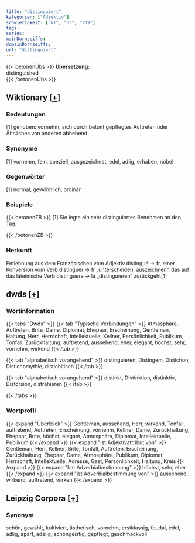 ```yaml
---
title: "distinguiert"
kategorien: ["Adjektiv"]
schwierigkeit: ["k1", "h3", "r19"]
tags:
series:
mainDornseiffs:
domainDornseiffs:
url: "distinguiert"
---
```


{{< betonenÜbs >}}
**Übersetzung:**  
distinguished  
{{< /betonenÜbs >}}

## Wiktionary [[+](https://de.wiktionary.org/wiki/distinguiert)]

### Bedeutungen
[1] gehoben: vornehm; sich durch betont gepflegtes Auftreten oder Ähnliches von anderen abhebend  

### Synonyme
[1] vornehm, fein, speziell, ausgezeichnet, edel, adlig, erhaben, nobel  

### Gegenwörter
[1] normal, gewöhnlich, ordinär  

### Beispiele
{{< betonenZB >}}
[1] Sie legte ein sehr distinguiertes Benehmen an den Tag.  

{{< /betonenZB >}}
### Herkunft
Entlehnung aus dem Französischen vom Adjektiv distingué → fr, einer Konversion vom Verb distinguer → fr „unterscheiden, auszeichnen“, das auf das lateinische Verb distinguere → la „distinguieren“ zurückgeht[1]  



## dwds [[+](https://www.dwds.de/wb/distinguiert)]

### Wortinformation
{{< tabs "Dwds" >}}
{{< tab "Typische Verbindungen" >}}
Atmosphäre, Auftreten, Brite, Dame, Diplomat, Ehepaar, Erscheinung, Gentleman, Haltung, Herr, Herrschaft, Intellektuelle, Kellner, Persönlichkeit, Publikum, Tonfall, Zurückhaltung, auftretend, aussehend, eher, elegant, höchst, sehr, vornehm, wirkend
{{< /tab >}}

{{< tab "alphabetisch vorangehend" >}}
distinguieren, Distingem, Distichon, Distichomythie, distichitisch
{{< /tab >}}

{{< tab "alphabetisch vorangehend" >}}
distinkt, Distinktion, distinktiv, Distorsion, distrahieren
{{< /tab >}}

{{< /tabs >}}

### Wortprofil
{{< expand "Überblick" >}} Gentleman, aussehend, Herr, wirkend, Tonfall, auftretend, Auftreten, Erscheinung, vornehm, Kellner, Dame, Zurückhaltung, Ehepaar, Brite, höchst, elegant, Atmosphäre, Diplomat, Intellektuelle, Publikum {{< /expand >}}
{{< expand "ist Adjektivattribut von" >}} Gentleman, Herr, Kellner, Brite, Tonfall, Auftreten, Erscheinung, Zurückhaltung, Ehepaar, Dame, Atmosphäre, Publikum, Diplomat, Herrschaft, Intellektuelle, Adresse, Gast, Persönlichkeit, Haltung, Kreis {{< /expand >}}
{{< expand "hat Adverbialbestimmung" >}} höchst, sehr, eher {{< /expand >}}
{{< expand "ist Adverbialbestimmung von" >}} aussehend, wirkend, auftretend, wirken {{< /expand >}}

## Leipzig Corpora [[+](https://corpora.uni-leipzig.de/en/res?word=distinguiert&corpusId=deu_newscrawl-public_2018)]


### Synonym
schön, gewählt, kultiviert, ästhetisch, vornehm, erstklassig, feudal, edel, adlig, apart, adelig, schöngeistig, gepflegt, geschmackvoll

